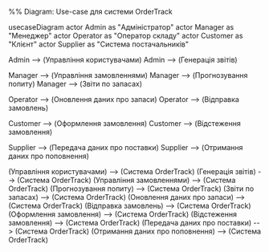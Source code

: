 %% Diagram: Use-case для системи OrderTrack

usecaseDiagram
  actor Admin as "Адміністратор"
  actor Manager as "Менеджер"
  actor Operator as "Оператор складу"
  actor Customer as "Клієнт"
  actor Supplier as "Система постачальників"

  Admin --> (Управління користувачами)
  Admin --> (Генерація звітів)

  Manager --> (Управління замовленнями)
  Manager --> (Прогнозування попиту)
  Manager --> (Звіти по запасах)

  Operator --> (Оновлення даних про запаси)
  Operator --> (Відправка замовлень)

  Customer --> (Оформлення замовлення)
  Customer --> (Відстеження замовлення)

  Supplier --> (Передача даних про поставки)
  Supplier --> (Отримання даних про поповнення)

  (Управління користувачами) --> (Система OrderTrack)
  (Генерація звітів) --> (Система OrderTrack)
  (Управління замовленнями) --> (Система OrderTrack)
  (Прогнозування попиту) --> (Система OrderTrack)
  (Звіти по запасах) --> (Система OrderTrack)
  (Оновлення даних про запаси) --> (Система OrderTrack)
  (Відправка замовлень) --> (Система OrderTrack)
  (Оформлення замовлення) --> (Система OrderTrack)
  (Відстеження замовлення) --> (Система OrderTrack)
  (Передача даних про поставки) --> (Система OrderTrack)
  (Отримання даних про поповнення) --> (Система OrderTrack)
